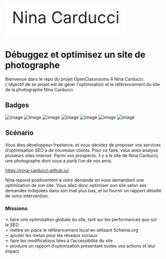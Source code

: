 ![Nina Carducci Logo](/assets/images/logo.png)

# Débuggez et optimisez un site de photographe
Bienvenue dans le repo du projet OpenClassrooms 4 Nina Carducci. L'objectif de se projet est de gérer l'optimisation et le référencement du site de la photographe Nina Carducci.

## Badges
![image](https://img.shields.io/badge/HTML5-E34F26?style=for-the-badge&logo=html5&logoColor=white)
![image](https://img.shields.io/badge/CSS3-1572B6?style=for-the-badge&logo=css3&logoColor=white)
![image](https://img.shields.io/badge/JavaScript-323330?style=for-the-badge&logo=javascript&logoColor=F7DF1E)
![image](https://img.shields.io/badge/Bootstrap-563D7C?style=for-the-badge&logo=bootstrap&logoColor=white)
![image](https://img.shields.io/badge/jQuery-0769AD?style=for-the-badge&logo=jquery&logoColor=white)
![image](https://img.shields.io/badge/Lighthouse-F44B21?style=for-the-badge&logo=Lighthouse&logoColor=white)
![image](https://img.shields.io/badge/Google%20Analytics-E37400?style=for-the-badge&logo=google%20analytics&logoColor=white)


## Scénario
Vous êtes développeur freelance, et vous décidez de proposer vos services d’optimisation SEO à de nouveaux clients. Pour ce faire, vous avez analysé plusieurs sites internet. Parmi vos prospects, il y a le site de Nina Carducci, une photographe dont vous a parlé l’un de vos amis.

https://nina-carducci.github.io/  

Nina répond positivement à votre demande en vous demandant une optimisation de son site. Vous allez donc optimiser son site selon ses demandes indiquées dans son mail plus bas, et lui fournir un rapport détaillé de votre intervention. 
### Missions
  ➣ faire une optimisation globale du site, tant sur les performances que sur le SEO  
  ➣ mettre en place le référencement local en utilisant Schema.org  
  ➣ ajouter les metas pour les réseaux sociaux  
  ➣ faire les modifications liées à l’accessibilité du site  
  ➣ produire un rapport d’optimisation présentant toutes vos actions et leur impact
